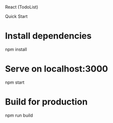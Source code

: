 React (TodoList)

Quick Start

# Install dependencies

npm install

# Serve on localhost:3000

npm start

# Build for production

npm run build
